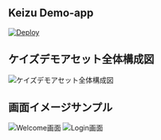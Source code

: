 ## Keizu Demo-app

[![Deploy](https://www.herokucdn.com/deploy/button.png)](https://heroku.com/deploy)


## ケイズデモアセット全体構成図

![ケイズデモアセット全体構成図](http://res.cloudinary.com/hmsy6tl9w/image/upload/v1504488953/keizu-demo-app_configuration_ool4l0.png)


## 画面イメージサンプル

![Welcome画面](http://res.cloudinary.com/hmsy6tl9w/image/upload/v1504488961/demo-app-welcome_i00l4h.png)
![Login画面](http://res.cloudinary.com/hmsy6tl9w/image/upload/v1504488966/demo-app-login_zf7qat.png)
